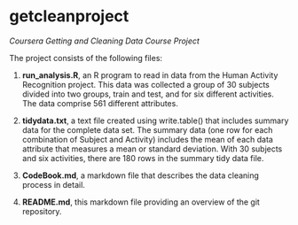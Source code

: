 # getcleanproject
*Coursera Getting and Cleaning Data Course Project*

The project consists of the following files:

1. **run_analysis.R**, an R program to read in data from the Human Activity Recognition project. This data was collected
a group of 30 subjects divided into two groups, train and test, and for six different activities.
The data comprise 561 different attributes.

2. **tidydata.txt**, a text file created using write.table() that includes summary data for the complete data set. The
summary data (one row for each combination of Subject and Activity) includes the mean of each data attribute that
measures a mean or standard deviation. With 30 subjects and six activities, there are 180 rows in the summary
tidy data file.

3. **CodeBook.md**, a markdown file that describes the data cleaning process in detail.

4. **README.md**, this markdown file providing an overview of the git repository.
